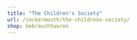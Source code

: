 ```yaml
---
title: "The Children's Society"
url: /cockermouth/the-childrens-society/
shop: Gebrauchtwaren
---
```

